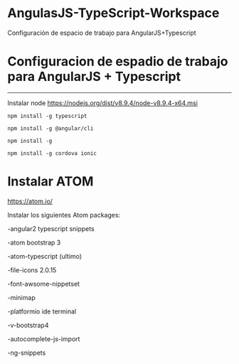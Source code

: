 # AngulasJS-TypeScript-Workspace
Configuración de espacio de trabajo para AngularJS+Typescript

# Configuracion de espadio de trabajo para AngularJS + Typescript
---

Instalar node https://nodejs.org/dist/v8.9.4/node-v8.9.4-x64.msi
```
npm install -g typescript
```
```
npm install -g @angular/cli
```
```
npm install -g 
```
```
npm install -g cordova ionic
```

# Instalar ATOM
  https://atom.io/

Instalar los siguientes Atom packages:

-angular2 typescript snippets

-atom bootstrap 3

-atom-typescript  (ultimo)

-file-icons 2.0.15

-font-awsome-nippetset

-minimap

-platformio ide terminal

-v-bootstrap4 

-autocomplete-js-import

-ng-snippets 

